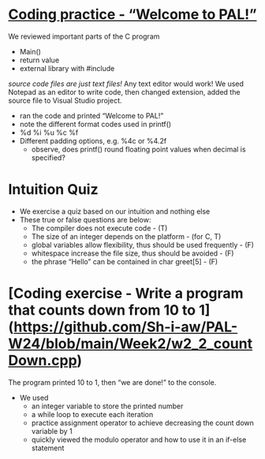 #	[Coding practice - “Welcome to PAL!”](./w2_1_printf_code.cpp)
We reviewed important parts of the C program 
-	Main()
-	return value
-	external library with #include

*source code files are just text files!* 
Any text editor would work! 
We used Notepad as an editor to write code, then changed extension, added the source file to Visual Studio project. 
- ran the code and printed “Welcome to PAL!”
- note the different format codes used in printf() 
- %d %i %u %c %f 
- Different padding options, e.g. %4c or %4.2f
  * observe, does printf() round floating point values when decimal is specified? 

#	Intuition Quiz
- We exercise a quiz based on our intuition and nothing else
- These true or false questions are below: 
  - The compiler does not execute code - (T)
  - The size of an integer depends on the platform - (for C, T)
  - global variables allow flexibility, thus should be used frequently - (F)
  - whitespace increase the file size, thus should be avoided - (F)
  - the phrase “Hello” can be contained in char greet[5] - (F)

#	[Coding exercise - Write a program that counts down from 10 to 1] (https://github.com/Sh-i-aw/PAL-W24/blob/main/Week2/w2_2_countDown.cpp)
The program printed 10 to 1, then “we are done!” to the console.
- We used
  - an integer variable to store the printed number
  - a while loop to execute each iteration 
  - practice assignment operator to achieve decreasing the count down variable by 1
  - quickly viewed the modulo operator and how to use it in an if-else statement
